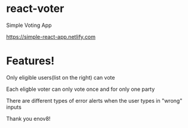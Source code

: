 # react-voter

Simple Voting App

https://simple-react-app.netlify.com

# Features!

Only eligible users(list on the right) can vote

Each eligble voter can only vote once and for only one party

There are different types of error alerts when the user types in "wrong" inputs

Thank you enov8!

